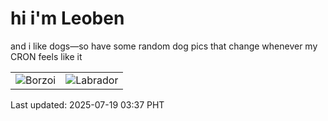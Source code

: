 # hi i'm Leoben

and i like dogs—so have some random dog pics that change whenever my CRON feels like it

|  |  |
|--------|----------|
| ![Borzoi](https://random-dog-vercel.vercel.app/api/random-borzoi?v=1752867475) | ![Labrador](https://random-dog-vercel.vercel.app/api/random-labrador?v=1752867475) |

Last updated: 2025-07-19 03:37 PHT
